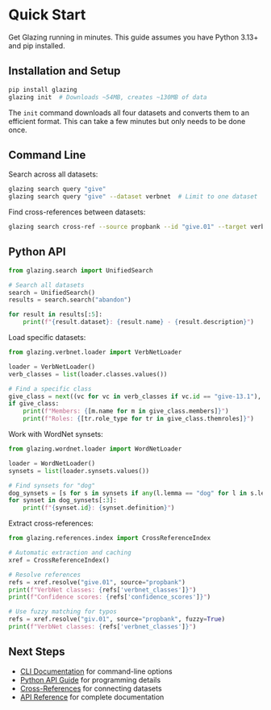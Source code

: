 # Quick Start

Get Glazing running in minutes. This guide assumes you have Python 3.13+ and pip installed.

## Installation and Setup

```bash
pip install glazing
glazing init  # Downloads ~54MB, creates ~130MB of data
```

The `init` command downloads all four datasets and converts them to an efficient format. This can take a few minutes but only needs to be done once.

## Command Line

Search across all datasets:

```bash
glazing search query "give"
glazing search query "give" --dataset verbnet  # Limit to one dataset
```

Find cross-references between datasets:

```bash
glazing search cross-ref --source propbank --id "give.01" --target verbnet
```

## Python API

```python
from glazing.search import UnifiedSearch

# Search all datasets
search = UnifiedSearch()
results = search.search("abandon")

for result in results[:5]:
    print(f"{result.dataset}: {result.name} - {result.description}")
```

Load specific datasets:

```python
from glazing.verbnet.loader import VerbNetLoader

loader = VerbNetLoader()
verb_classes = list(loader.classes.values())

# Find a specific class
give_class = next((vc for vc in verb_classes if vc.id == "give-13.1"), None)
if give_class:
    print(f"Members: {[m.name for m in give_class.members]}")
    print(f"Roles: {[tr.role_type for tr in give_class.themroles]}")
```

Work with WordNet synsets:

```python
from glazing.wordnet.loader import WordNetLoader

loader = WordNetLoader()
synsets = list(loader.synsets.values())

# Find synsets for "dog"
dog_synsets = [s for s in synsets if any(l.lemma == "dog" for l in s.lemmas)]
for synset in dog_synsets[:3]:
    print(f"{synset.id}: {synset.definition}")
```

Extract cross-references:

```python
from glazing.references.index import CrossReferenceIndex

# Automatic extraction and caching
xref = CrossReferenceIndex()

# Resolve references
refs = xref.resolve("give.01", source="propbank")
print(f"VerbNet classes: {refs['verbnet_classes']}")
print(f"Confidence scores: {refs['confidence_scores']}")

# Use fuzzy matching for typos
refs = xref.resolve("giv.01", source="propbank", fuzzy=True)
print(f"VerbNet classes: {refs['verbnet_classes']}")
```

## Next Steps

- [CLI Documentation](user-guide/cli.md) for command-line options
- [Python API Guide](user-guide/python-api.md) for programming details
- [Cross-References](user-guide/cross-references.md) for connecting datasets
- [API Reference](api/index.md) for complete documentation
